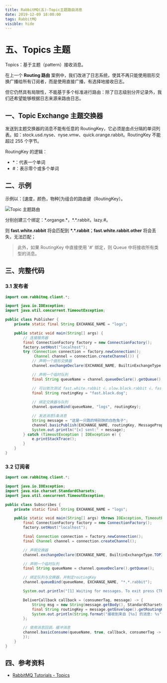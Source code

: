 ```yaml
---
title: RabbitMQ(五)-Topic主题路由消息
date: 2019-12-09 18:00:00
tags: RabbitMQ
visible: hide
---
```


# 五、Topics 主题

Topics：基于主题（pattern）接收消息。

在上一个 **Routing 路由** 案例中，我们改进了日志系统，使其不再只能使用扇形交换广播给所有订阅者，而是使用直接广播，有选择地接收日志。

但它仍然具有局限性，不能基于多个标准进行路由：除了日志级别分开记录外，我们还希望能够根据日志来源来路由日志。

## 一、Topic Exchange 主题交换器

发送到主题交换器的消息不能有任意的 RoutingKey，它必须是由点分隔的单词列表。如：stock.usd.nyse、nyse.vmw、quick.orange.rabbit。RoutingKey 不能超过 255 个字节。

RoutingKey 的逻辑：

- \*：代表一个单词
- #：表示零个或多个单词

## 二、示例

示例以：[速度，颜色，物种]为组合的路由键（RoutingKey）。

![Topic 主题路由](https://i.loli.net/2019/12/09/mWbEMuagq3OGsBX.png)

分别创建三个绑定：\*.organge.\*，\*.\*.rabbit，lazy.#。

则 **fast.white.rabbit** 将会匹配到 **\*.\*.rabbit**；**fast.white.rabbit.other** 将会丢失，无法匹配；

> 此外，如果 RoutingKey 中直接使用 '#' 绑定，则 Queue 中将接收所有类型的消息。

## 三、完整代码

### 3.1 发布者

```java
import com.rabbitmq.client.*;

import java.io.IOException;
import java.util.concurrent.TimeoutException;

public class Publisher {
    private static final String EXCHANGE_NAME = "logs";

    public static void main(String[] args) {
        // 连接服务器
        final ConnectionFactory factory = new ConnectionFactory();
        factory.setHost("localhost");
        try (Connection connection = factory.newConnection();
             Channel channel = connection.createChannel()) {
            // 声明一个扇形交换器
            channel.exchangeDeclare(EXCHANGE_NAME, BuiltinExchangeType.TOPIC);

            // 声明一个临时队列
            final String queueName = channel.queueDeclare().getQueue();

            // 可以依次测试 fast.white.rabbit √、slow.black.rabbit √、fast.black.dog ×
            final String routingKey = "fast.black.dog";
            
            // 绑定交换器与队列
            channel.queueBind(queueName, "logs", routingKey);

            // 发送消息5条消息
            String message = "这是一只跑的特别快的白色兔子";
            channel.basicPublish(EXCHANGE_NAME, routingKey, MessageProperties.PERSISTENT_TEXT_PLAIN, message.getBytes());
            System.out.println("[x] sent:" + message);
        } catch (TimeoutException | IOException e) {
            e.printStackTrace();
        }
    }
}
```

### 3.2 订阅者

```java
import com.rabbitmq.client.*;

import java.io.IOException;
import java.nio.charset.StandardCharsets;
import java.util.concurrent.TimeoutException;

public class Subscribes {
    private static final String EXCHANGE_NAME = "logs";

    public static void main(String[] args) throws IOException, TimeoutException {
        final ConnectionFactory factory = new ConnectionFactory();
        factory.setHost("localhost");

        final Connection connection = factory.newConnection();
        final Channel channel = connection.createChannel();

        // 声明交换器
        channel.exchangeDeclare(EXCHANGE_NAME, BuiltinExchangeType.TOPIC);

        // 声明一个临时队列
        final String queueName = channel.queueDeclare().getQueue();

        // 绑定队列与交换器，并制定routingKey
        channel.queueBind(queueName, EXCHANGE_NAME, "*.*.rabbit");

        System.out.println("[1] Waiting for messages. To exit press CTRL+C");

        DeliverCallback callback = (consumerTag, message) -> {
            String msg = new String(message.getBody(), StandardCharsets.UTF_8);
            final String routingKey = message.getEnvelope().getRoutingKey();
            System.out.println(String.format("接收到来自 [%s] 的消息: %s", routingKey, msg));
        };

        // 使用消息回调，缓冲消息
        channel.basicConsume(queueName, true, callback, consumerTag -> {
        });
    }
}
```

## 四、参考资料

- [RabbitMQ Tutorials - Topics](https://www.rabbitmq.com/tutorials/tutorial-five-java.html)